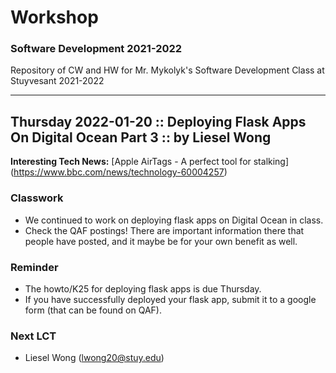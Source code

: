 # Workshop 
### Software Development 2021-2022 

Repository of CW and HW for Mr. Mykolyk's Software Development Class at Stuyvesant 2021-2022


---

## Thursday 2022-01-20 :: Deploying Flask Apps On Digital Ocean Part 3 :: by Liesel Wong

**Interesting Tech News:** [Apple AirTags - A perfect tool for stalking] (https://www.bbc.com/news/technology-60004257)

### Classwork
* We continued to work on deploying flask apps on Digital Ocean in class.
* Check the QAF postings! There are important information there that people have posted, and it maybe be for your own benefit as well.

### Reminder
* The howto/K25 for deploying flask apps is due Thursday.
* If you have successfully deployed your flask app, submit it to a google form (that can be found on QAF).

### Next LCT
* Liesel Wong (lwong20@stuy.edu)
